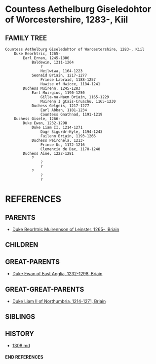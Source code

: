 # Countess Aethelburg Giseledohtor of Worcestershire, 1283-, Kiil

## FAMILY TREE
```
Countess Aethelburg Giseledohtor of Worcestershire, 1283-, Kiil
    Duke Beorhtric, 1265-
        Earl Ernan, 1245-1306
            Baldewin, 1211-1264
                ?
                Heilwiwa, 1164-1223
            Seonaid Briain, 1217-1277
                Prince Labraid, 1188-1257
                Hawise of Hwicce, 1184-1241
        Duchess Muirenn, 1245-1283
            Earl Muirgius, 1190-1250
                Gilla-na-Naem Briain, 1165-1229
                Muirenn I gCais-Cruachu, 1165-1230
            Duchess Gelgeis, 1217-1277
                Earl Abban, 1181-1234
                Countess Gnathnad, 1191-1219
    Duchess Gisele, 1266-
        Duke Ewan, 1232-1298
            Duke Liam II, 1214-1271
                Dagr Sigurdr-Kyle, 1194-1243
                Failenn Briain, 1193-1266
            Duchess Peironela, 1213-
                Prince Uc, 1172-1216
                Clemencia de Dax, 1178-1248
        Duchess Aine, 1222-1281
            ?
                ?
                ?
            ?
                ?
                ?
```


# REFERENCES

## PARENTS 
* [Duke Beorhtric Muirennson of Leinster, 1265-, Briain](beorhtric_muirennson_1265.md)

## CHILDREN 

## GREAT-PARENTS 
* [Duke Ewan of East Anglia, 1232-1298, Briain](ewan_1232.md)

## GREAT-GREAT-PARENTS 
* [Duke Liam II of Northumbria, 1214-1271, Briain](liam_ii_1214.md)
## SIBLINGS

 
## HISTORY
* [1308.md](../h/1309.md)

#### END REFERENCES
